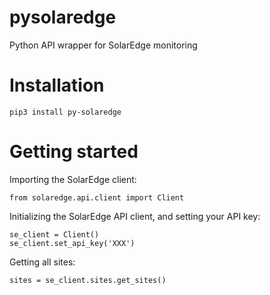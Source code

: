# pysolaredge
Python API wrapper for SolarEdge monitoring


# Installation
```
pip3 install py-solaredge
```

# Getting started
Importing the SolarEdge client:
```
from solaredge.api.client import Client
```

Initializing the SolarEdge API client, and setting your API key:
```
se_client = Client()
se_client.set_api_key('XXX')
```

Getting all sites:
```
sites = se_client.sites.get_sites()
```
